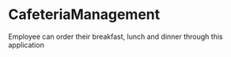 # CafeteriaManagement
Employee can order their breakfast, lunch and dinner through this application
